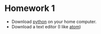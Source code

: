 # Homework 1

- Download [python](https://www.python.org/downloads/) on your home computer.
- Download a text editor (I like [atom](https://atom.io/))
